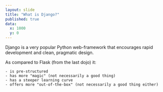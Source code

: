 ```yaml
---
layout: slide
title: "What is Django?"
published: true
data:
  x: 1000
  y: 0
---
```


Django is a very popular Python web-framework that encourages rapid development and clean, pragmatic design.

As compared to Flask (from the last dojo) it:

	- is pre-structured
	- has more "magic" (not necessarily a good thing)
	- has a steeper learning curve
	- offers more "out-of-the-box" (not necessarily a good thing either)